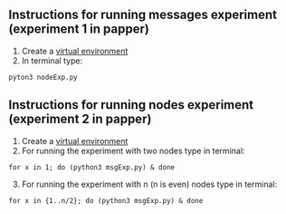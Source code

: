 ## Instructions for running messages experiment (experiment 1 in papper)
1. Create a [virtual environment](https://docs.python-guide.org/dev/virtualenvs/)
2. In terminal type: 
```
pyton3 nodeExp.py
```

## Instructions for running nodes experiment (experiment 2 in papper)
1. Create a [virtual environment](https://docs.python-guide.org/dev/virtualenvs/)
2. For running the experiment with two nodes type in terminal: 
```
for x in 1; do (python3 msgExp.py) & done
```
3. For running the experiment with n (n is even) nodes type in terminal: 
```
for x in {1..n/2}; do (python3 msgExp.py) & done
```
